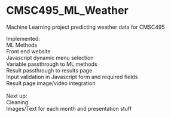 # CMSC495_ML_Weather
Machine Learning project predicting weather data for CMSC495

Implemented:<br>
ML Methods<br>
Front end website<br>
Javascript dynamic menu selection<br>
Variable passthrough to ML methods<br>
Result passthrough to results page<br>
Input validation in Javascript form and required fields<br>
Result page image/video integration<br>
<br>
Next up:<br>
Cleaning<br>
Images/Text for each month and presentation stuff<br>

